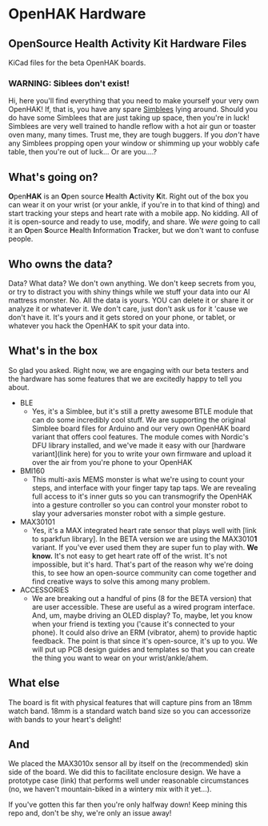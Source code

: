 # OpenHAK Hardware
## OpenSource Health Activity Kit Hardware Files

KiCad files for the beta OpenHAK boards.


### WARNING: Siblees don't exist!

Hi, here you'll find everything that you need to make yourself your very own OpenHAK! If, that is, you have any spare [Simblees](https://www.digikey.com/product-detail/en/rf-digital-corporation/RFD77101/1562-1034-ND/5723430) lying around. Should you do have some Simblees that are just taking up space, then you're in luck! Simblees are very well trained to handle reflow with a hot air gun or toaster oven many, many times. Trust me, they are tough buggers. If you *don't* have any Simblees propping open your window or shimming up your wobbly cafe table, then you're out of luck... Or are you....?

## What's going on?

**O**pen**H****A****K** is an **O**pen source **H**ealth **A**ctivity **K**it. Right out of the box you can wear it on your wrist (or your ankle, if you're in to that kind of thing) and start tracking your steps and heart rate with a mobile app. No kidding. All of it is open-source and ready to use, modify, and share. We *were* going to call it an **O**pen **S**ource **H**ealth **I**nformation **T**racker, but we don't want to confuse people. 

## Who owns the data?

Data? What data? We don't own anything. We don't keep secrets from you, or try to distract you with shiny things while we stuff your data into our AI mattress monster. No. All the data is yours. YOU can delete it or share it or analyze it or whatever it. We don't care, just don't ask us for it 'cause we don't have it. It's yours and it gets stored on your phone, or tablet, or whatever you hack the OpenHAK to spit your data into.

## What's in the box

So glad you asked. Right now, we are engaging with our beta testers and the hardware has some features that we are excitedly happy to tell you about.

* BLE
	* Yes, it's a Simblee, but it's still a pretty awesome BTLE module that can do some incredibly cool stuff. We are supporting the original Simblee board files for Arduino and our very own OpenHAK board variant that offers cool features. The module comes with Nordic's DFU library installed, and we've made it easy with our [hardware variant](link here) for you to write your own firmware and upload it over the air from you're phone to your OpenHAK
* BMI160
	* This multi-axis MEMS monster is what we're using to count your steps, and interface with your finger tapy tap taps. We are revealing full access to it's inner guts so you can transmogrify the OpenHAK into a gesture controller so you can control your monster robot to slay your adversaries monster robot with a simple gesture.
* MAX30101 
	* Yes, it's a MAX integrated heart rate sensor that plays well with [link to sparkfun library]. In the BETA version we are using the MAX3010**1** variant. If you've ever used them they are super fun to play with. **We know.** It's not easy to get heart rate off of the wrist. It's not impossible, but it's hard. That's part of the reason why we're doing this, to see how an open-source community can come together and find creative ways to solve this among many problem.
* ACCESSORIES
	* We are breaking out a handful of pins (8 for the BETA version) that are user accessible. These are useful as a wired program interface. And, um, maybe driving an OLED display? To, maybe, let you know when your friend is texting you ('cause it's connected to your phone). It could also drive an ERM (vibrator, ahem) to provide haptic feedback. The point is that since it's open-source, it's up to you. We will put up PCB design guides and templates so that you can create the thing you want to wear on your wrist/ankle/ahem. 

## What else

The board is fit with physical features that will capture pins from an 18mm watch band. 18mm is a standard watch band size so you can accessorize with bands to your heart's delight!

## And
We placed the MAX3010x sensor all by itself on the (recommended) skin side of the board. We did this to facilitate enclosure design. We have a prototype case (link) that performs well under reasonable circumstances (no, we haven't mountain-biked in a wintery mix with it yet...).


If you've gotten this far then you're only halfway down! Keep mining this repo and, don't be shy, we're only an issue away! 
